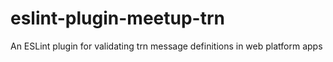 # eslint-plugin-meetup-trn
An ESLint plugin for validating trn message definitions in web platform apps
